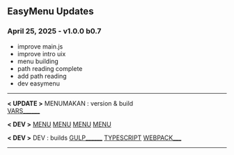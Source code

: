 ## EasyMenu Updates

### April 25, 2025 - v1.0.0 b0.7
- improve main.js
- improve intro uix
- menu building
- path reading complete
- add path reading
- dev easymenu

------------------------------------------------------------------

**< UPDATE >**
MENUMAKAN : version & build  
[VARS______](/sheety/easymenu/_vars.pug)  

**< DEV >**
[MENU](../../../../ace/easymenu/settings.json)
[MENU](../../../../ace/easymenu/menuItems.json)
[MENU](../../../../ace/menu_A/settings.json)
[MENU](../../../../ace/menu_A/menuItems.json)

**< DEV >**
DEV : builds
[GULP______](/gulpfile.js)
[TYPESCRIPT](/tsconfig.json)
[WEBPACK___](/webpack.config.js)

------------------------------------------------------------------
